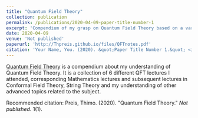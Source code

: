 ```yaml
---
title: "Quantum Field Theory"
collection: publication
permalink: /publications/2020-04-09-paper-title-number-1
excerpt: 'Compendium of my grasp on Quantum Field Theory based on a variety of lectures and projects.'
date: 2020-04-09
venue: 'Not published'
paperurl: 'http://Thpreis.github.io/files/QFTnotes.pdf'
citation: 'Your Name, You. (2020). &quot;Paper Title Number 1.&quot; <i>Not published</i>. 1(1).'
---
```

[Quantum Field Theory](http://thpreis.github.io/files/QFTnotes.pdf) is a compendium about my understanding of Quantum Field Theory. It is a collection of 6 different QFT lectures I attended, corresponding Mathematics lectures and subsequent lectures in Conformal Field Theory, String Theory and my understanding of other advanced topics related to the subject. 


Recommended citation: Preis, Thimo. (2020). "Quantum Field Theory." <i>Not published</i>. 1(1).
